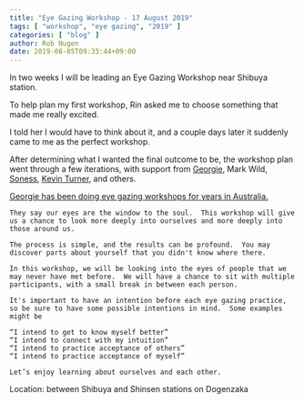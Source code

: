 ```yaml
---
title: "Eye Gazing Workshop - 17 August 2019"
tags: [ "workshop", "eye gazing", "2019" ]
categories: [ "blog" ]
author: Rob Nugen
date: 2019-08-05T09:33:44+09:00
---
```


In two weeks I will be leading an Eye Gazing Workshop near Shibuya
station.

To help plan my first workshop, Rin asked me to choose something that
made me really excited.

I told her I would have to think about it, and a couple days later it
suddenly came to me as the perfect workshop.

After determining what I wanted the final outcome to be, the workshop
plan went through a few iterations, with support from [Georgie](https://www.facebook.com/babay0ga/), Mark Wild,
[Soness](https://www.yourspeakingjourney.com/), [Kevin Turner](https://www.shamanism-asia.com/), and others.

[Georgie has been doing eye gazing workshops for years in Australia.](https://concreteplayground.com/sydney/event/eye-gazing-2)

    They say our eyes are the window to the soul.  This workshop will give
    us a chance to look more deeply into ourselves and more deeply into
    those around us.
    
    The process is simple, and the results can be profound.  You may
    discover parts about yourself that you didn't know where there.
    
    In this workshop, we will be looking into the eyes of people that we
    may never have met before.  We will have a chance to sit with multiple
    participants, with a small break in between each person.
    
    It's important to have an intention before each eye gazing practice,
    so be sure to have some possible intentions in mind.  Some examples
    might be
    
    “I intend to get to know myself better”
    “I intend to connect with my intuition”
    “I intend to practice acceptance of others”
    “I intend to practice acceptance of myself”
    
    Let’s enjoy learning about ourselves and each other.
    
Location: between Shibuya and Shinsen stations on Dogenzaka



